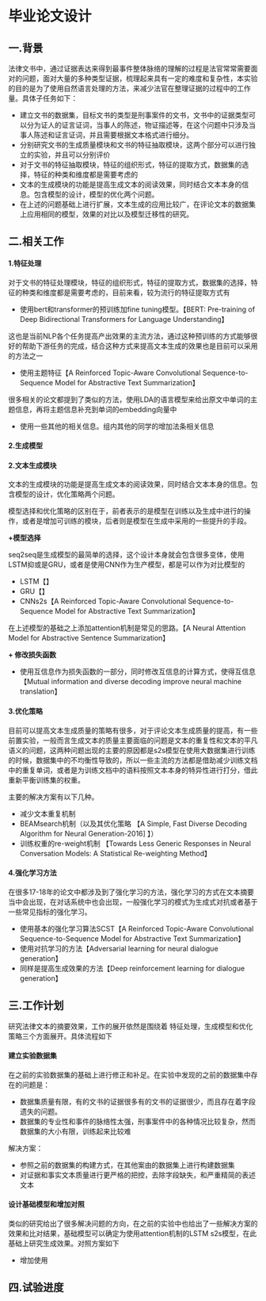 # 毕业论文设计



## 一.背景

法律文书中，通过证据表达来得到最事件整体脉络的理解的过程是法官常常需要面对的问题，面对大量的多种类型证据，梳理起来具有一定的难度和复杂性，本实验的目的是为了使用自然语言处理的方法，来减少法官在整理证据的过程中的工作量。具体子任务如下：

- 建立文书的数据集，目标文书的类型是刑事案件的文书，文书中的证据类型可以分为证人的证言证词，当事人的陈述，物证描述等，在这个问题中只涉及当事人陈述和证言证词，并且需要根据文本格式进行细分。
- 分别研究文书的生成质量模块和文书的特征抽取模块，这两个部分可以进行独立的实验，并且可以分别评价
- 对于文书的特征抽取模块，特征的组织形式，特征的提取方式，数据集的选择，特征的种类和维度都是需要考虑的
- 文本的生成模块的功能是提高生成文本的阅读效果，同时结合文本本身的信息。包含模型的设计，模型的优化两个问题。
- 在上述的问题基础上进行扩展，文本生成的应用比较广，在评论文本的数据集上应用相同的模型，效果的对比以及模型迁移性的研究。

## 二.相关工作



#### 1.特征处理

对于文书的特征处理模块，特征的组织形式，特征的提取方式，数据集的选择，特征的种类和维度都是需要考虑的，目前来看，较为流行的特征提取方式有

- 使用bert和transformer的预训练加fine tuning模型。【BERT: Pre-training of Deep Bidirectional Transformers for Language Understanding】

这也是当前NLP各个任务提高产出效果的主流方法，通过这种预训练的方式能够很好的帮助下游任务的完成，结合这种方式来提高文本生成的效果也是目前可以采用的方法之一

- 使用主题特征【A Reinforced Topic-Aware Convolutional Sequence-to-Sequence Model for Abstractive Text Summarization】

很多相关的论文都提到了类似的方法，使用LDA的语言模型来给出原文中单词的主题信息，再将主题信息补充到单词的embedding向量中

- 使用一些其他的相关信息。组内其他的同学的增加法条相关信息



#### 2.生成模型



#### 2.文本生成模块

文本的生成模块的功能是提高生成文本的阅读效果，同时结合文本本身的信息。包含模型的设计，优化策略两个问题。

模型选择和优化策略的区别在于，前者表示的是模型在训练以及生成中进行的操作，或者是增加可训练的模块，后者则是模型在生成中采用的一些提升的手段。

**+模型选择**

seq2seq是生成模型的最简单的选择，这个设计本身就会包含很多变体，使用LSTM抑或是GRU，或者是使用CNN作为生产模型，都是可以作为对比模型的

- LSTM【】
- GRU【】
- CNNs2s【A Reinforced Topic-Aware Convolutional Sequence-to-Sequence Model for Abstractive Text Summarization】

在上述模型的基础之上添加attention机制是常见的思路。【A Neural Attention Model for Abstractive Sentence Summarization】

**+ 修改损失函数**

- 使用互信息作为损失函数的一部分，同时修改互信息的计算方式，使得互信息【Mutual information and diverse decoding improve neural machine translation】

#### 3.优化策略

目前可以提高文本生成质量的策略有很多，对于评论文本生成质量的提高，有一些前置实验，一般而言生成文本的质量主要面临的问题是文本的重复性和文本的平凡语义的问题，这两种问题出现的主要的原因都是s2s模型在使用大数据集进行训练的时候，数据集中的不均衡性导致的，所以一些主流的方法都是借助减少训练文档中的重复单词，或者是为训练文档中的语料按照文本本身的特异性进行打分，借此重新平衡训练集的权重。

主要的解决方案有以下几种。

- 减少文本重复机制
- BEAMsearch机制（以及其优化策略 【A Simple, Fast Diverse Decoding Algorithm for Neural Generation-2016] 】）
- 训练权重的re-weight机制 【Towards Less Generic Responses in Neural Conversation Models: A Statistical Re-weighting Method】

#### 4.强化学习方法

在很多17-18年的论文中都涉及到了强化学习的方法，强化学习的方式在文本摘要当中会出现，在对话系统中也会出现，一般强化学习的模式为生成式对抗或者基于一些常见指标的强化学习。

- 使用基本的强化学习算法SCST【A Reinforced Topic-Aware Convolutional Sequence-to-Sequence Model for Abstractive Text Summarization】
- 使用对抗学习的方法【Adversarial learning for neural dialogue generation】
- 同样是提高生成效果的方法【Deep reinforcement learning for dialogue generation】

## 三.工作计划

研究法律文本的摘要效果，工作的展开依然是围绕着 特征处理，生成模型和优化策略三个方面展开。具体流程如下

#### 建立实验数据集

在之前的实验数据集的基础上进行修正和补足。在实验中发现的之前的数据集中存在的问题是：

- 数据集质量有限，有的文书的证据很多有的文书的证据很少，而且存在着字段遗失的问题。
- 数据集的专业性和事件的脉络性太强，刑事案件中的各种情况比较复杂，然而数据集的大小有限，训练起来比较难

解决方案：

- 参照之前的数据集的构建方式，在其他案由的数据集上进行构建数据集
- 对证据和事实文本质量进行更严格的把控，去除字段缺失，和严重精简的表述文本

#### 设计基础模型和增加对照

类似的研究给出了很多解决问题的方向，在之前的实验中也给出了一些解决方案的效果和比对结果，基础模型可以确定为使用attention机制的LSTM s2s模型，在此基础上研究生成效果。对照方案如下

- 增加使用







## 四.试验进度





